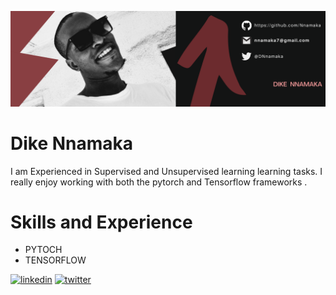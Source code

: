 

<!--
**Nnamaka/Nnamaka** is a ✨ _special_ ✨ repository because its `README.md` (this file) appears on your GitHub profile.

Here are some ideas to get you started:

- 🔭 I’m currently working on ...
- 🌱 I’m currently learning ...
- 👯 I’m looking to collaborate on ...
- 🤔 I’m looking for help with ...
- 💬 Ask me about ...
- 📫 How to reach me: ...
- 😄 Pronouns: ...
- ⚡ Fun fact: ...
#### Design , Build and Maintain ML/DL systems
-->

![Design , Build and Maintain ML/DL systems](https://github.com/Nnamaka/Nnamaka/blob/main/Dike%20nnamaka%20(1).png)

# Dike Nnamaka

I am Experienced in Supervised and Unsupervised learning learning tasks. I really enjoy working with both the pytorch and Tensorflow frameworks . 

# Skills and Experience
*  PYTOCH
*  TENSORFLOW

[<img src='https://cdn.jsdelivr.net/npm/simple-icons@3.0.1/icons/linkedin.svg' alt='linkedin' height='40'>](https://www.linkedin.com/in/dike-nnamaka-2729951a4/)  [<img src='https://cdn.jsdelivr.net/npm/simple-icons@3.0.1/icons/twitter.svg' alt='twitter' height='40'>](https://twitter.com/@DNnamaka)  





